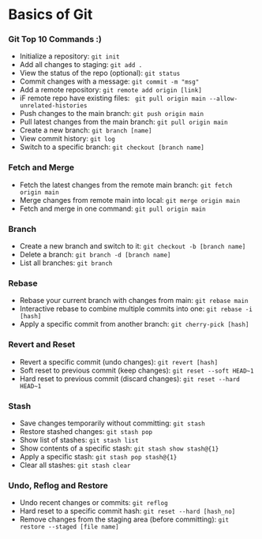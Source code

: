 # Basics of Git

### Git Top 10 Commands :)

- Initialize a repository: `git init`
- Add all changes to staging: `git add .`
- View the status of the repo (optional): `git status`
- Commit changes with a message: `git commit -m "msg"`
- Add a remote repository: `git remote add origin [link]`
- iF remote repo have existing files: ` git pull origin main --allow-unrelated-histories`
- Push changes to the main branch: `git push origin main`
- Pull latest changes from the main branch: `git pull origin main`
- Create a new branch: `git branch [name]`
- View commit history: `git log`
- Switch to a specific branch: `git checkout [branch name]`


### Fetch and Merge
- Fetch the latest changes from the remote main branch: `git fetch origin main`
- Merge changes from remote main into local: `git merge origin main`
- Fetch and merge in one command: `git pull origin main`

### Branch
- Create a new branch and switch to it: `git checkout -b [branch name]`
- Delete a branch: `git branch -d [branch name]`
- List all branches: `git branch`


### Rebase
- Rebase your current branch with changes from main: `git rebase main`
- Interactive rebase to combine multiple commits into one: `git rebase -i [hash]`
- Apply a specific commit from another branch: `git cherry-pick [hash]`


### Revert and Reset
- Revert a specific commit (undo changes): `git revert [hash]`
- Soft reset to previous commit (keep changes): `git reset --soft HEAD~1`
- Hard reset to previous commit (discard changes): `git reset --hard HEAD~1`


### Stash
- Save changes temporarily without committing: `git stash`
- Restore stashed changes: `git stash pop`
- Show list of stashes: `git stash list`
- Show contents of a specific stash: `git stash show stash@{1}`
- Apply a specific stash: `git stash pop stash@{1}`
- Clear all stashes: `git stash clear`


### Undo, Reflog and Restore
- Undo recent changes or commits: `git reflog`
- Hard reset to a specific commit hash: `git reset --hard [hash_no]`
- Remove changes from the staging area (before committing): `git restore --staged [file name]`

